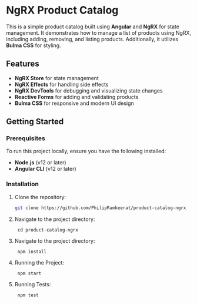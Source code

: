 # NgRX Product Catalog

This is a simple product catalog built using **Angular** and **NgRX** for state management. It demonstrates how to manage a list of products using NgRX, including adding, removing, and listing products. Additionally, it utilizes **Bulma CSS** for styling.

## Features

- **NgRX Store** for state management
- **NgRX Effects** for handling side effects
- **NgRX DevTools** for debugging and visualizing state changes
- **Reactive Forms** for adding and validating products
- **Bulma CSS** for responsive and modern UI design

## Getting Started

### Prerequisites

To run this project locally, ensure you have the following installed:

- **Node.js** (v12 or later)
- **Angular CLI** (v12 or later)

### Installation

1. Clone the repository:

   ```bash
   git clone https://github.com/PhilipRamkeerat/product-catalog-ngrx
   ```

2. Navigate to the project directory:

   ```
    cd product-catalog-ngrx
   ```

3. Navigate to the project directory:

   ```
    npm install
   ```

4. Running the Project:

   ```
    npm start
   ```

5. Running Tests:
   ```
    npm test
   ```

